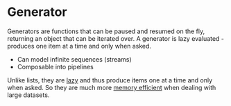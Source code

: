 # Generator
Generators are functions that can be paused and resumed on the fly, returning an object that can be iterated over.
A generator is lazy evaluated - produces one item at a time and only when asked.

 - Can model infinite sequences (streams)
 - Composable into pipelines

Unlike lists, they are [lazy](https://en.wikipedia.org/wiki/Lazy_evaluation) and thus produce items one at a time and only when asked. So they are much more [memory efficient](https://realpython.com/python-memory-management/) when dealing with large datasets.
<!--stackedit_data:
eyJoaXN0b3J5IjpbODUxMTk1MjEzXX0=
-->